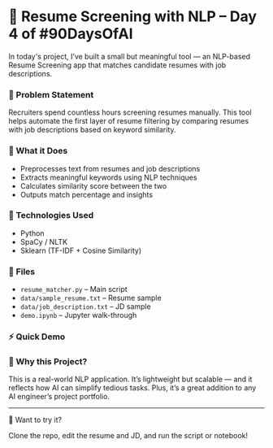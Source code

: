 # 📄 Resume Screening with NLP – Day 4 of #90DaysOfAI

In today's project, I’ve built a small but meaningful tool — an NLP-based Resume Screening app that matches candidate resumes with job descriptions.

### 🧠 Problem Statement

Recruiters spend countless hours screening resumes manually. This tool helps automate the first layer of resume filtering by comparing resumes with job descriptions based on keyword similarity.

### 🔧 What it Does

- Preprocesses text from resumes and job descriptions
- Extracts meaningful keywords using NLP techniques
- Calculates similarity score between the two
- Outputs match percentage and insights

### 🚀 Technologies Used

- Python
- SpaCy / NLTK
- Sklearn (TF-IDF + Cosine Similarity)

### 📁 Files

- `resume_matcher.py` – Main script
- `data/sample_resume.txt` – Resume sample
- `data/job_description.txt` – JD sample
- `demo.ipynb` – Jupyter walk-through

### ⚡ Quick Demo


### 💭 Why this Project?

This is a real-world NLP application. It’s lightweight but scalable — and it reflects how AI can simplify tedious tasks. Plus, it’s a great addition to any AI engineer’s project portfolio.

---

👋 Want to try it? 

Clone the repo, edit the resume and JD, and run the script or notebook!
